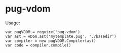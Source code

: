 # pug-vdom

Usage:

    var pugVDOM = require('pug-vdom')
    var ast = vDom.ast('mytemplate.pug', './basedir')
    var compiler = new pugVDOM.Compiler(ast)
    var code = compiler.compile()
